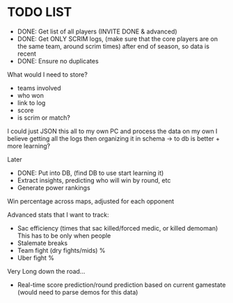 # TODO LIST
- DONE: Get list of all players (INVITE DONE & advanced) 
- DONE: Get ONLY SCRIM logs, (make sure that the core players are on the same team, around scrim times) after end of season, so data is recent
- DONE: Ensure no duplicates 

What would I need to store?
- teams involved
- who won
- link to log
- score
- is scrim or match?

I could just JSON this all to my own PC and process the data on my own
I believe getting all the logs then organizing it in schema -> to db is better + more learning?


Later
- DONE: Put into DB, (find DB to use start learning it)
- Extract insights, predicting who will win by round, etc
- Generate power rankings

Win percentage across maps, adjusted for each opponent

Advanced stats that I want to track:
- Sac efficiency (times that sac killed/forced medic, or killed demoman)
  This has to be only when people
- Stalemate breaks
- Team fight (dry fights/mids) %
- Uber fight %

Very Long down the road...
- Real-time score prediction/round prediction based on current gamestate 
  (would need to parse demos for this data)

